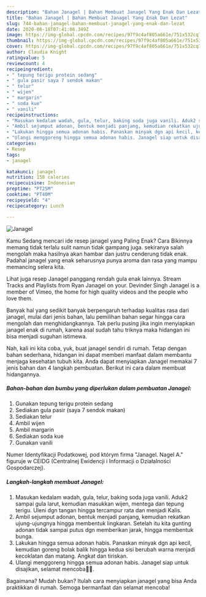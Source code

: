 ```yaml
---
description: "Bahan Janagel | Bahan Membuat Janagel Yang Enak Dan Lezat"
title: "Bahan Janagel | Bahan Membuat Janagel Yang Enak Dan Lezat"
slug: 744-bahan-janagel-bahan-membuat-janagel-yang-enak-dan-lezat
date: 2020-06-18T07:41:08.349Z
image: https://img-global.cpcdn.com/recipes/97f9c4af805a661e/751x532cq70/janagel-foto-resep-utama.jpg
thumbnail: https://img-global.cpcdn.com/recipes/97f9c4af805a661e/751x532cq70/janagel-foto-resep-utama.jpg
cover: https://img-global.cpcdn.com/recipes/97f9c4af805a661e/751x532cq70/janagel-foto-resep-utama.jpg
author: Claudia Knight
ratingvalue: 5
reviewcount: 4
recipeingredient:
- " tepung terigu protein sedang"
- " gula pasir saya 7 sendok makan"
- " telur"
- " wijen"
- " margarin"
- " soda kue"
- " vanili"
recipeinstructions:
- "Masukan kedalam wadah, gula, telur, baking soda juga vanili. Aduk2 sampai gula larut, kemudian masukkan wijen, mentega dan tepung terigu. Uleni dgn tangan hingga tercampur rata dan menjadi Kalis."
- "Ambil sejumput adonan, bentuk menjadi panjang, kemudian rekatkan ujung-ujungnya hingga membentuk lingkaran. Setelah itu kita gunting adonan tidak sampai putus dgn memberikan jarak, hingga membentuk bunga."
- "Lakukan hingga semua adonan habis. Panaskan minyak dgn api kecil, kemudian goreng bolak balik hingga kedua sisi berubah warna menjadi kecoklatan dan matang. Angkat dan tiriskan."
- "Ulangi menggoreng hingga semua adonan habis. Janagel siap untuk disajikan, selamat mencoba🙏🥰."
categories:
- Resep
tags:
- janagel

katakunci: janagel 
nutrition: 158 calories
recipecuisine: Indonesian
preptime: "PT25M"
cooktime: "PT40M"
recipeyield: "4"
recipecategory: Lunch

---
```



![Janagel](https://img-global.cpcdn.com/recipes/97f9c4af805a661e/751x532cq70/janagel-foto-resep-utama.jpg)

Kamu Sedang mencari ide resep janagel yang Paling Enak? Cara Bikinnya memang tidak terlalu sulit namun tidak gampang juga. sekiranya salah mengolah maka hasilnya akan hambar dan justru cenderung tidak enak. Padahal janagel yang enak seharusnya punya aroma dan rasa yang mampu memancing selera kita.

Lihat juga resep Janagel panggang rendah gula enak lainnya. Stream Tracks and Playlists from Ryan Janagel on your. Devinder Singh Janagel is a member of Vimeo, the home for high quality videos and the people who love them.

Banyak hal yang sedikit banyak berpengaruh terhadap kualitas rasa dari janagel, mulai dari jenis bahan, lalu pemilihan bahan segar hingga cara mengolah dan menghidangkannya. Tak perlu pusing jika ingin menyiapkan janagel enak di rumah, karena asal sudah tahu triknya maka hidangan ini bisa menjadi suguhan istimewa.


Nah, kali ini kita coba, yuk, buat janagel sendiri di rumah. Tetap dengan bahan sederhana, hidangan ini dapat memberi manfaat dalam membantu menjaga kesehatan tubuh kita. Anda dapat menyiapkan Janagel memakai 7 jenis bahan dan 4 langkah pembuatan. Berikut ini cara dalam membuat hidangannya.

<!--inarticleads1-->

##### Bahan-bahan dan bumbu yang diperlukan dalam pembuatan Janagel:

1. Gunakan  tepung terigu protein sedang
1. Sediakan  gula pasir (saya 7 sendok makan)
1. Sediakan  telur
1. Ambil  wijen
1. Ambil  margarin
1. Sediakan  soda kue
1. Gunakan  vanili


Numer Identyfikacji Podatkowej, pod którym firma &#34;Janagel. Nagel A.&#34; figuruje w CEIDG (Centralnej Ewidencji i Informacji o Działalności Gospodarczej). 

<!--inarticleads2-->

##### Langkah-langkah membuat Janagel:

1. Masukan kedalam wadah, gula, telur, baking soda juga vanili. Aduk2 sampai gula larut, kemudian masukkan wijen, mentega dan tepung terigu. Uleni dgn tangan hingga tercampur rata dan menjadi Kalis.
1. Ambil sejumput adonan, bentuk menjadi panjang, kemudian rekatkan ujung-ujungnya hingga membentuk lingkaran. Setelah itu kita gunting adonan tidak sampai putus dgn memberikan jarak, hingga membentuk bunga.
1. Lakukan hingga semua adonan habis. Panaskan minyak dgn api kecil, kemudian goreng bolak balik hingga kedua sisi berubah warna menjadi kecoklatan dan matang. Angkat dan tiriskan.
1. Ulangi menggoreng hingga semua adonan habis. Janagel siap untuk disajikan, selamat mencoba🙏🥰.




Bagaimana? Mudah bukan? Itulah cara menyiapkan janagel yang bisa Anda praktikkan di rumah. Semoga bermanfaat dan selamat mencoba!
